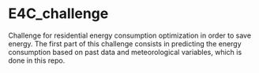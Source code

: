 # E4C_challenge
Challenge for residential energy consumption optimization in order to save energy. The first part of this challenge consists in predicting the energy consumption based on past data and meteorological variables, which is done in this repo.
